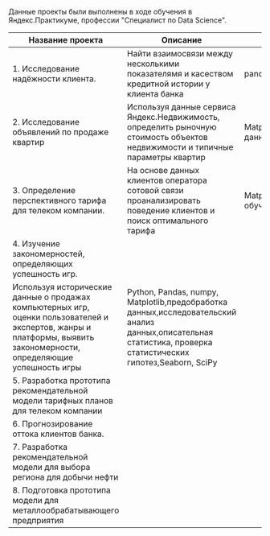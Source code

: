 Данные проекты были выполнены в ходе обучения в Яндекс.Практикуме, профессии "Специалист по Data Science".

|Название проекта|	Описание	|Используемые библиотеки|
| ------------- | ------------- |-----------------|
|1. Исследование надёжности клиента.|	Найти взаимосвязи между несколькими показателямя и касеством кредитной истории у клиента банка|	pandas, pymystem3, python.|
|2. Исследование объявлений по продаже квартир |Используя данные сервиса Яндекс.Недвижимость, определить рыночную стоимость объектов недвижимости и типичные параметры квартир |Matplotlib,Pandas,Python,math,визуализация данных,исследовательский анализ данных,предобработка данных |
|3. Определение перспективного тарифа для телеком компании. | На основе данных клиентов оператора сотовой связи проанализировать поведение клиентов и поиск оптимального тарифа |Matplotlib,Pandas,Python,SciPy,Seaborn,math,numpy,sklearn,машинное обучение,описательная статистика,проверка статистических гипотез |
|4. Изучение закономерностей, определяющих успешность игр. |
Используя исторические данные о продажах компьютерных игр, оценки пользователей и экспертов, жанры и платформы, выявить закономерности, определяющие успешность игры  | Python, Pandas, numpy, Matplotlib,предобработка данных,исследовательский анализ данных,описательная статистика, проверка статистических гипотез,Seaborn, SciPy|
|5. Разработка прототипа рекомендательной модели тарифных планов для телеком компании | | |
|6. Прогнозирование оттока клиентов банка. | | |
|7. Разработка рекомендательной модели для выбора региона для добычи нефти | | |
|8. Подготовка прототипа модели для металлообрабатывающего предприятия |  |  |
